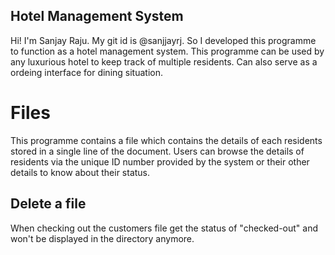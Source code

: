 ## Hotel Management System 

Hi! I'm Sanjay Raju. My git id is @sanjjayrj. 
So I developed this programme to function as a hotel management system. This programme can be used by any luxurious hotel to keep track of multiple residents. Can also serve as a ordeing interface for dining situation.

# Files
This programme contains a file which contains the details of each residents stored in a single line of the document. Users can browse the details of residents via the unique ID number provided by the system or their other details to know about their status.

## Delete a file
When checking out the customers file get the status of "checked-out" and won't be displayed in the directory anymore.
